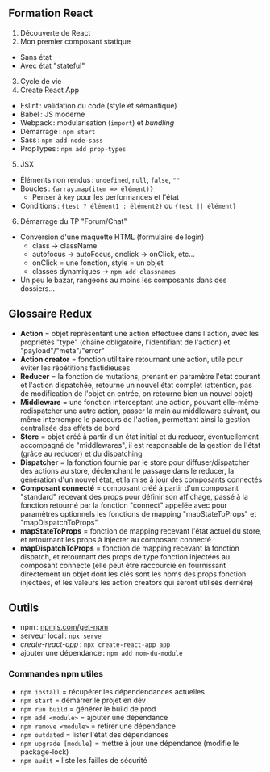 ## Formation React

1. Découverte de React
2. Mon premier composant statique
  - Sans état
  - Avec état "stateful"
3. Cycle de vie
4. Create React App
  - Eslint : validation du code (style et sémantique)
  - Babel : JS moderne
  - Webpack : modularisation (``import``) et *bundling*
  - Démarrage : ``npm start``
  - Sass : ``npm add node-sass``
  - PropTypes : ``npm add prop-types``
5. JSX
  - Éléments non rendus : ``undefined``, ``null``, ``false``, ``""``
  - Boucles : ``{array.map(item => élément)}``
    - Penser à ``key`` pour les performances et l'état
  - Conditions : ``{test ? élément1 : élément2}`` ou ``{test || élément}``
6. Démarrage du TP "Forum/Chat"
  - Conversion d'une maquette HTML (formulaire de login)
    - class → className
    - autofocus → autoFocus, onclick → onClick, etc…
    - onClick = une fonction, style = un objet
    - classes dynamiques → ``npm add classnames``
  - Un peu le bazar, rangeons au moins les composants dans des dossiers…

## Glossaire Redux

- **Action** = objet représentant une action effectuée dans l'action, avec les propriétés "type" (chaîne obligatoire, l'identifiant de l'action) et "payload"/"meta"/"error"
- **Action creator** = fonction utilitaire retournant une action, utile pour éviter les répétitions fastidieuses
- **Reducer** = la fonction de mutations, prenant en paramètre l'état courant et l'action dispatchée, retourne un nouvel état complet (attention, pas de modification de l'objet en entrée, on retourne bien un nouvel objet)
- **Middleware** = une fonction interceptant une action, pouvant elle-même redispatcher une autre action, passer la main au middleware suivant, ou même interrompre le parcours de l'action, permettant ainsi la gestion centralisée des effets de bord
- **Store** = objet créé à partir d'un état initial et du reducer, éventuellement accompagné de "middlewares", il est responsable de la gestion de l'état (grâce au reducer) et du dispatching
- **Dispatcher** = la fonction fournie par le store pour diffuser/dispatcher des actions au store, déclenchant le passage dans le reducer, la génération d'un nouvel état, et la mise à jour des composants connectés
- **Composant connecté** = composant créé à partir d'un composant "standard" recevant des props pour définir son affichage, passé à la fonction retourné par la fonction "connect" appelée avec pour paramètres optionnels les fonctions de mapping "mapStateToProps" et "mapDispatchToProps"
- **mapStateToProps** = fonction de mapping recevant l'état actuel du store, et retournant les props à injecter au composant connecté
- **mapDispatchToProps** = fonction de mapping recevant la fonction dispatch, et retournant des props de type fonction injectées au composant connecté (elle peut être raccourcie en fournissant directement un objet dont les clés sont les noms des props fonction injectées, et les valeurs les action creators qui seront utilisés derrière)

## Outils

- npm : [npmjs.com/get-npm](https://www.npmjs.com/get-npm)
- serveur local : ``npx serve``
- *create-react-app* : ``npx create-react-app app``
- ajouter une dépendance : ``npm add nom-du-module``

### Commandes npm utiles

- `npm install` = récupérer les dépendendances actuelles
- `npm start` = démarrer le projet en dév
- `npm run build` = générer le build de prod
- `npm add <module>` = ajouter une dépendance
- `npm remove <module>` = retirer une dépendance
- `npm outdated` = lister l'état des dépendances
- `npm upgrade [module]` = mettre à jour une dépendance (modifie le package-lock)
- `npm audit` = liste les failles de sécurité
